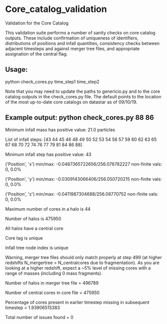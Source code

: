# Core_catalog_validation
Validation for the Core Catalog

This validation suite performs a number of sanity checks on core catalog outputs. These include confirmation of uniqueness of identifiers, distributions of positions and infall quantities, consistency checks between adjacent timesteps and against merger tree files, and appropriate assignation of the central flag.   

## Usage: 
python check_cores.py time_step1 time_step2
 
Note that you may need to update the paths to genericio.py and to the core catalog outputs in the check_cores.py file. The default points to the location of the most up-to-date core catalogs on datastar as of 09/10/19. 


## Example output: python check_cores.py 88 86

Minimum infall mass has positive value: 21.0 particles

List of infall steps:
[43 44 45 46 48 49 50 52 53 54 56 57 59 60 62 63 65 67 68 70 72 74 76 77 79
 81 84 86 88]
 
Minimum infall step has positive value: 43

('Position', 'x')
	 min/max: -0.0487365722656/256.076782227
	 non-finite vals: 0, 0.0%
	 
('Position', 'y')
	 min/max: -0.0309143066406/256.050720215
	 non-finite vals: 0, 0.0%
	 
('Position', 'z')
	 min/max: -0.0411987304688/256.08770752
	 non-finite vals: 0, 0.0%
	 
Maximum number of cores in a halo is 44

Number of halos is 475950

All halos have a central core

Core tag is unique

Infall tree node index is unique

Warning, merger tree files should only match properly at step 499 (at higher redshifts N_mergertree > N_centralcores due to fragmentation). As you are looking at a higher redshift, expect a ~5% level of missing cores with a range of masses (including 0 mass fragments).

Number of halos in merger tree file = 496789

Number of central cores in core file = 475950

Percentage of cores present in earlier timestep missing in subsequent timestep = 1.93906515383

Total number of issues found = 0


